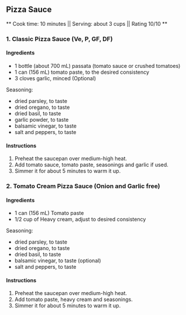 ## Pizza Sauce

** Cook time: 10 minutes || Serving: about 3 cups || Rating 10/10 **

### 1. Classic Pizza Sauce (Ve, P, GF, DF)

#### Ingredients

- 1 bottle (about 700 mL) passata (tomato sauce or crushed tomatoes)
- 1 can (156 mL) tomato paste, to the desired consistency
- 3 cloves garlic, minced (Optional)

Seasoning:

- dried parsley, to taste
- dried oregano, to taste
- dried basil, to taste
- garlic powder, to taste
- balsamic vinegar, to taste
- salt and peppers, to taste

#### Instructions

1. Preheat the saucepan over medium-high heat.
2. Add tomato sauce, tomato paste, seasonings and garlic if used. 
3. Simmer it for about 5 minutes to warm it up.

### 2. Tomato Cream Pizza Sauce (Onion and Garlic free)

#### Ingredients

- 1 can (156 mL) Tomato paste
- 1/2 cup of Heavy cream, adjust to desired consistency

Seasoning:

- dried parsley, to taste
- dried oregano, to taste
- dried basil, to taste
- balsamic vinegar, to taste (optional)
- salt and peppers, to taste

#### Instructions

1. Preheat the saucepan over medium-high heat.
2. Add tomato paste, heavy cream and seasonings. 
3. Simmer it for about 5 minutes to warm it up.
